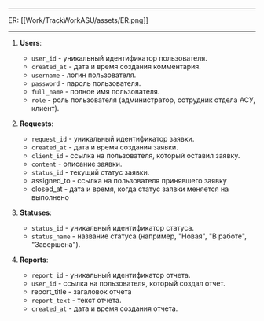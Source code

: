 
___
ER: [[Work/TrackWorkASU/assets/ER.png]]
___
1. **Users**:
     
    - `user_id` - уникальный идентификатор пользователя.
    - `created_at` - дата и время создания комментария.
    - `username` - логин пользователя.
    - `password` - пароль пользователя.
    - `full_name` - полное имя пользователя.
    - `role` - роль пользователя (администратор, сотрудник отдела АСУ, клиент).
        
2. **Requests**:
    
    - `request_id` - уникальный идентификатор заявки.
    - `created_at` - дата и время создания заявки.
    - `client_id` - ссылка на пользователя, который оставил заявку.
    - `content` - описание заявки.
    - `status_id` - текущий статус заявки.
    -  assigned_to - ссылка на пользователя принявшего заявку
    -  closed_at - дата и время, когда статус заявки меняется на выполнено
        
3. **Statuses**:
    
    - `status_id` - уникальный идентификатор статуса.
    - `status_name` - название статуса (например, "Новая", "В работе", "Завершена").
        
4. **Reports**:
    
    - `report_id` - уникальный идентификатор отчета.
    - `user_id` - ссылка на пользователя, который создал отчет.
    - report_title - загаловок отчета
    - `report_text` - текст отчета.
    - `created_at` - дата и время создания отчета.